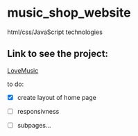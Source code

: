 # music_shop_website
html/css/JavaScript technologies

## Link to see the project:
[LoveMusic](https://cat26.github.io/music_shop_website/index.html/)

to do:
- [x] create layout of home page
- [ ] responsivness
- [ ] subpages...

